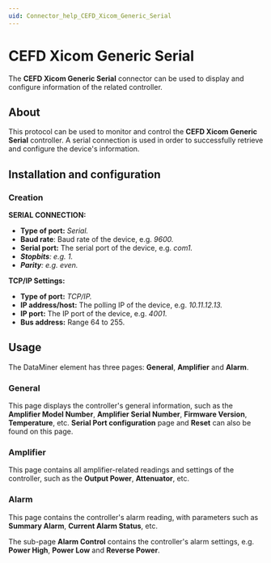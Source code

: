 ```yaml
---
uid: Connector_help_CEFD_Xicom_Generic_Serial
---
```


# CEFD Xicom Generic Serial

The **CEFD Xicom Generic Serial** connector can be used to display and configure information of the related controller.

## About

This protocol can be used to monitor and control the **CEFD Xicom Generic Serial** controller. A serial connection is used in order to successfully retrieve and configure the device's information.

## Installation and configuration

### Creation

**SERIAL CONNECTION:**

- **Type of port:** *Serial.*
- **Baud rate**: Baud rate of the device, e.g. *9600.*
- **Serial port:** The serial port of the device, e.g. *com1.*
- ***Stopbits**: e.g. 1.*
- ***Parity**: e.g. even.*

**TCP/IP Settings:**

- **Type of port:** *TCP/IP.*
- **IP address/host:** The polling IP of the device, e.g. *10.11.12.13.*
- **IP port:** The IP port of the device, e.g. *4001.*
- **Bus address:** Range 64 to 255.

## Usage

The DataMiner element has three pages: **General**, **Amplifier** and **Alarm**.

### General

This page displays the controller's general information, such as the **Amplifier Model Number**, **Amplifier Serial Number**, **Firmware Version**, **Temperature**, etc. **Serial Port configuration** page and **Reset** can also be found on this page.

### Amplifier

This page contains all amplifier-related readings and settings of the controller, such as the **Output Power**, **Attenuator**, etc.

### Alarm

This page contains the controller's alarm reading, with parameters such as **Summary Alarm**, **Current Alarm Status**, etc.

The sub-page **Alarm Control** contains the controller's alarm settings, e.g. **Power High**, **Power Low** and **Reverse Power**.
